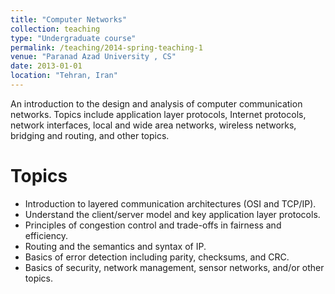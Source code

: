 ```yaml
---
title: "Computer Networks"
collection: teaching
type: "Undergraduate course"
permalink: /teaching/2014-spring-teaching-1
venue: "Paranad Azad University , CS"
date: 2013-01-01
location: "Tehran, Iran"
---
```


An introduction to the design and analysis of computer communication networks. Topics include application layer protocols, Internet protocols, network interfaces, local and wide area networks, wireless networks, bridging and routing, and other topics.

Topics 
======
* Introduction to layered communication architectures (OSI and TCP/IP).
* Understand the client/server model and key application layer protocols.
* Principles of congestion control and trade-offs in fairness and efficiency.
* Routing and the semantics and syntax of IP.
* Basics of error detection including parity, checksums, and CRC.
* Basics of security, network management, sensor networks, and/or other topics.
